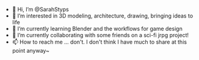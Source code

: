 - 👋 Hi, I’m @SarahStyps
- 👀 I’m interested in 3D modeling, architecture, drawing, bringing ideas to life
- 🌱 I’m currently learning Blender and the workflows for game design
- 💞️ I’m currently collaborating with some friends on a sci-fi jrpg project!
- 📫 How to reach me ... don't. I don't think I have much to share at this point anyway~

<!---
SarahStyps/SarahStyps is a ✨ special ✨ repository because its `README.md` (this file) appears on your GitHub profile.
You can click the Preview link to take a look at your changes.
--->
